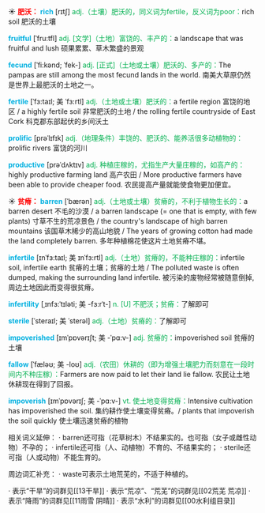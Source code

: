 ☀ <font color="red">**肥沃：**</font>
<font color="sky blue">**rich**</font> [rɪtʃ] 
<font color="#00b050">adj.（土壤）肥沃的，同义词为fertile，反义词为poor：</font>rich soil 肥沃的土壤
           
<font color="sky blue">**fruitful**</font> [ˈfru:tfl]
<font color="#00b050">adj. [文学]（土地）富饶的、丰产的：</font>a landscape that was fruitful and lush 硕果累累、草木繁盛的景观
            
<font color="sky blue">**fecund**</font> [ˈfi:kənd; ˈfek-]
<font color="#00b050">adj. [正式]（土地或土壤）肥沃的、多产的：</font>The pampas are still among the most fecund lands in the world. 南美大草原仍然是世界上最肥沃的土地之一。          
                     
<font color="sky blue">**fertile**</font> [ˈfɜ:taɪl; 美 ˈfɜ:rtl]
<font color="#00b050">adj.（土地或土壤）肥沃的：</font>a fertile region 富饶的地区 / a highly fertile soil 非常肥沃的土地 / the rolling fertile countryside of East Cork 科克郡东部起伏的乡间沃土

<font color="sky blue">**prolific**</font> [prəˈlɪfɪk]
<font color="#00b050">adj.（地理条件）丰饶的、肥沃的、能养活很多动植物的：</font>prolific rivers 富饶的河川

<font color="sky blue">**productive**</font> [prəˈdʌktɪv]
<font color="#00b050">adj. 种植庄稼的，尤指生产大量庄稼的，如高产的：</font>highly productive farming land 高产农田 / More productive farmers have been able to provide cheaper food. 农民提高产量就能使食物更加便宜。

☀ <font color="red">**贫瘠：**</font>
<font color="sky blue">**barren**</font> [ˈbærən]
<font color="#00b050">adj.（土地或土壤）贫瘠的，不利于植物生长的：</font>a barren desert 不毛的沙漠 / a barren landscape (= one that is empty, with few plants) 寸草不生的荒凉景色 / the country's landscape of high barren mountains 该国草木稀少的高山地貌 / The years of growing cotton had made the land completely barren. 多年种植棉花使这片土地贫瘠不堪。
           
<font color="sky blue">**infertile**</font> [ɪnˈfɜ:taɪl; 美 ɪnˈfɜ:rtl]
<font color="#00b050">adj.（土地）贫瘠的，不能种庄稼的：</font>infertile soil, infertile earth 贫瘠的土壤；贫瘠的土地 / The polluted waste is often dumped, making the surrounding land infertile. 被污染的废物经常被随意倒掉,周边土地因此而变得很贫瘠。
                      
<font color="sky blue">**infertility**</font> [ˌɪnfɜ:ˈtɪləti; 美 -fɜ:rˈt-]
<font color="#00b050">n. [U] 不肥沃；贫瘠：</font>了解即可
 
<font color="sky blue">**sterile**</font> [ˈsteraɪl; 美 ˈsterəl]
<font color="#00b050">adj.（土地）贫瘠的：</font>了解即可
           
<font color="sky blue">**impoverished**</font> [ɪmˈpɒvərɪʃt; 美 -ˈpɑ:v-]
<font color="#00b050">adj. 贫瘠的：</font>impoverished soil 贫瘠的土壤
           
<font color="sky blue">**fallow**</font> [ˈfæləʊ; 美 -loʊ]
<font color="#00b050">adj.（农田）休耕的（即为增强土壤肥力而刻意在一段时间内不种庄稼）：</font>Farmers are now paid to let their land lie fallow. 农民让土地休耕现在得到了回报。
           
<font color="sky blue">**impoverish**</font> [ɪmˈpɒvərɪʃ; 美 -ˈpɑ:v-]
<font color="#00b050">vt. 使土地变得贫瘠：</font>Intensive cultivation has impoverished the soil. 集约耕作使土壤变得贫瘠。/ plants that impoverish the soil quickly 使土壤迅速贫瘠的植物

相关词义延伸：
· barren还可指（花草树木）不结果实的。也可指（女子或雌性动物）不孕的；
· infertile还可指（人、动植物）不育的、不结果实的；
· sterile还可指（人或动物）不能生育的。

周边词汇补充：
· waste可表示土地荒芜的，不适于种植的。

· 表示“干旱”的词群见[[13干旱]]
· 表示“荒凉”、“荒芜”的词群见[[02荒芜 荒凉]]
· 表示“降雨”的词群见[[11雨雪 阴晴]]
· 表示“水利”的词群见[[00水利组目录]]

